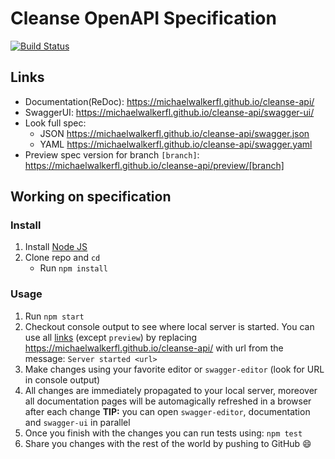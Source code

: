 # Cleanse OpenAPI Specification
[![Build Status](https://travis-ci.org/michaelwalkerfl/cleanse-api.svg?branch=master)](https://travis-ci.org/michaelwalkerfl/cleanse-api)


## Links

- Documentation(ReDoc): https://michaelwalkerfl.github.io/cleanse-api/
- SwaggerUI: https://michaelwalkerfl.github.io/cleanse-api/swagger-ui/
- Look full spec:
    + JSON https://michaelwalkerfl.github.io/cleanse-api/swagger.json
    + YAML https://michaelwalkerfl.github.io/cleanse-api/swagger.yaml
- Preview spec version for branch `[branch]`: https://michaelwalkerfl.github.io/cleanse-api/preview/[branch]


## Working on specification
### Install

1. Install [Node JS](https://nodejs.org/)
2. Clone repo and `cd`
    + Run `npm install`

### Usage

1. Run `npm start`
2. Checkout console output to see where local server is started. You can use all [links](#links) (except `preview`) by replacing https://michaelwalkerfl.github.io/cleanse-api/ with url from the message: `Server started <url>`
3. Make changes using your favorite editor or `swagger-editor` (look for URL in console output)
4. All changes are immediately propagated to your local server, moreover all documentation pages will be automagically refreshed in a browser after each change
**TIP:** you can open `swagger-editor`, documentation and `swagger-ui` in parallel
5. Once you finish with the changes you can run tests using: `npm test`
6. Share you changes with the rest of the world by pushing to GitHub :smile:
